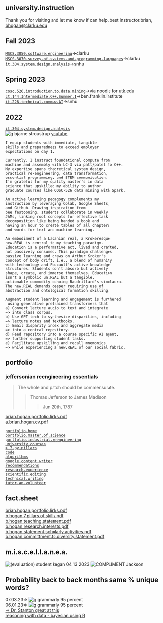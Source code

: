 ## university.instruction  
Thank you for visiting and let me know if can help. best instructor.brian, bhogan@clarku.edu  

## Fall 2023  
[`MSCS.3050.software.engineering`](https://github.com/bbe2/instructor.brian/tree/mscs.3050.systems.engineering)->clarku  
[`MSCS.3070.survey.of.systems.and.programming.languages`](https://github.com/bbe2/instructor.brian/tree/mscs.3070.survey.of.systems.and.programming.languages)->clarku  
[`it.304.system.design.analysis`](https://github.com/bbe2/instructor.brian/tree/it.304.fall.2023)->snhu    

## Spring 2023  
[`cosc.526.introduction.to.data.mining`](https://github.com/bbe2/professor/tree/cosc.526.intro.to.data.Mining.utk.edu)->via noodle for utk.edu  
[`ct.144.Intermediate.C++.Summer.I`](https://github.com/bbe2/professor/tree/ct.144.intermedat.C%2B%2B)->ben.franklin.institute  
[`it.226.technical.comm.w.AI`](https://github.com/bbe2/professor/tree/it.226.technical.communication.w.ai)->snhu  

## 2022  
[`it.304.system.design.analysis`](https://github.com/bbe2/IT.304.Fall.2022)  
![g bjarne stroustrup](https://github.com/bbe2/professor/assets/59778456/8b4ddce9-6598-4f4a-b1d4-65291057900a) [youtube](https://www.youtube.com/watch?v=uTxRF5ag27A&t=1s)  


```
I equip students with immediate, tangible  
skills and preparedness to exceed employer  
expectations on day 1. 

Currently, I instruct foundational compute from  
machine and assembly with LC-3 via patt/patel to C++.  
My expertise spans theoretical system design,  
practical re-engineering, data transformation,  
essential programming, and STEM communication.  
I'm grateful for my quality master's in data  
science that upskilled my ability to author  
graduate courses like COSC-526 data mining with Spark.  

An active learning pedagogy complements my
instruction by leveraging Colab, Google Sheets,
and Github. Drawing inspiration from
bee festooning, students collaborate in weekly
JAMs, linking root concepts for effective task
decomposition like being handed a book and
having an hour to create tables of all chapters
and words for text and machine learning.

An embodiment of a Lacanian real, a Krokeresque
new.REAL is central to my teaching paradigm.
Education is a performative act, lived and crafted,
not passively consumed. This paradigm challenges
passive learning and draws on Arthur Kroker's
concept of body drift, i.e., a blend of humanity
with technology and Foucault's active knowledge
structures. Students don't absorb but actively
shape, create, and immerse themselves. Education
isn't a symbolic un.REAL but a tangible,
actionable commodity echoing Baudrillard's simulacra.
The new.REAL demands deeper requiring use of
abstraction and ontological formation skilling.

Augment student learning and engagement is furthered
 using generative pretrained transformers that
a) Convert lecture audio to text and integrate
=> into class corpus.
b) Use GPT tech to synthesize disparities, including
=> lecture notes and textbooks.
c) Email disparity index and aggregate media
=> into a central repository.  
d) Feed repository into a course specific AI agent,
=> further supporting student tasks.
e) Facilitate upskilling and recall mnemonics
=> while experiencing a new.REAL of our social fabric.

```

## portfolio  

### jeffersonian reengineering essentials   
> The whole and patch should be commensurate.  
>> Thomas Jefferson to James Madison  
>>> Jun 20th, 1787
>>> 
[brian.hogan.portfolio.links.pdf](https://github.com/bbe2/portfolio/files/12614650/brian.hogan.portfolio.links.pdf)  
[a.brian.hogan.cv.pdf](https://github.com/bbe2/portfolio/files/12614619/a.brian.hogan.cv.pdf)  

[`portfolio.home`](https://github.com/bbe2/portfolio)  
[`portfolio.master.of.science`](https://github.com/bbe2/portfolio/tree/master_portfolio)  
[`portfolio.industrial.reengineering`](https://github.com/bbe2/portfolio/tree/reengineering)  
[`university.courses`](https://github.com/bbe2/instructor.brian)  
[`>_7.py.pillars`](https://github.com/bbe2/portfolio/tree/%3E_7_Pillars_of_Python)   
[`code`](https://github.com/bbe2/portfolio/tree/code)  
[`algorithms`](https://github.com/bbe2/professor.full.brain/tree/algorithms)  
[`google.content.writer`](https://github.com/bbe2/portfolio/tree/tech_curriculum_an_GwG)  
[`recommendations`](https://github.com/bbe2/portfolio/tree/reference_recommend)    
[`research.experience`](https://github.com/bbe2/portfolio/tree/research_experience )  
[`scientific.editing`](https://github.com/bbe2/portfolio/tree/scientific_edit)  
[`technical.writing`](https://github.com/bbe2/portfolio/tree/tech_write)  
[`tutor.an.volunteer`](https://github.com/bbe2/portfolio/tree/tutor_volunteer)  

## fact.sheet    
[brian.hogan.portfolio.links.pdf](https://github.com/bbe2/instructor.brian/files/12552187/brian.hogan.portfolio.links.pdf)  
[b.hogan.7.pillars.of.skills.pdf](https://github.com/bbe2/instructor.brian/files/12529580/7.pillars.of.skills.pdf)  
[b.hogan.teaching.statement.pdf](https://github.com/bbe2/instructor.brian/files/12529585/brian.hogan.teaching.statement.pdf)  
[b.hogan.research.interests.pdf](https://github.com/bbe2/instructor.brian/files/12529583/brian.hogan.research.interests.pdf)  
[b.hogan.statement.scholarly.activities.pdf](https://github.com/bbe2/instructor.brian/files/12529584/brian.hogan.statement.scholarly.activities.pdf)   
[b.hogan.committment.to.diversity.statement.pdf](https://github.com/bbe2/instructor.brian/files/12529581/brian.hogan.committment.to.diversity.statement.pdf)  

## m.i.s.c.e.l.l.a.n.e.a.  
![(evaluation) student kegan 04 13 2023](https://github.com/bbe2/professor/assets/59778456/356cefc6-475e-472f-8b75-e23c5b5b38b9)
![COMPLIMENT Jackson](https://github.com/bbe2/professor/assets/59778456/55b15676-2ea6-490f-9bc1-86e85acf230a)  


## Probability back to back months same % unique words?  
07.03.23=> ![g grammarly 95 percent](https://github.com/bbe2/professor.full.brain/assets/59778456/ad5d8a3e-212d-43db-b0ed-3268f2f31e1a)  
06.01.23=> ![g grammarly 95 percent](https://github.com/bbe2/professor.full.brain/assets/59778456/ad5d8a3e-212d-43db-b0ed-3268f2f31e1a)  
[=> Dr. Stanton great at this](https://scholar.google.com/citations?hl=en&user=0UPnd6oAAAAJ)  
[reasoning with data - bayesian using R](https://www.amazon.com/Reasoning-Data-Introduction-Traditional-Statistics/dp/1462530265/ref=sr_1_1?crid=30HT063V488UM&keywords=stanton+statistics&qid=1694036862&sprefix=stanton+statistic%2Caps%2C125&sr=8-1)
